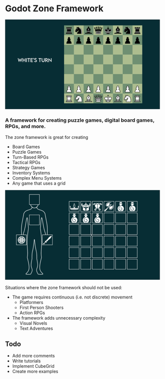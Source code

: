 # Godot Zone Framework

![Chess](/Examples/Chess/Screenshots/opening.gif)

### A framework for creating puzzle games, digital board games, RPGs, and more.

The zone framework is great for creating
* Board Games
* Puzzle Games
* Turn-Based RPGs
* Tactical RPGs
* Strategy Games
* Inventory Systems
* Complex Menu Systems
* Any game that uses a grid

![RPG Inventory](/Examples/RPG%20Inventory/Screenshots/example.gif)

Situations where the zone framework should not be used:
* The game requires continuous (i.e. not discrete) movement
   * Platformers
   * First Person Shooters
   * Action RPGs
* The framework adds unnecessary complexity
   * Visual Novels
   * Text Adventures

## Todo
* Add more comments
* Write tutorials
* Implement CubeGrid
* Create more examples
